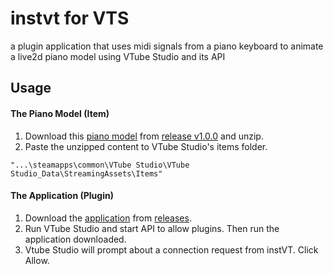 # instvt for VTS

a plugin application that uses midi signals from a piano keyboard to animate a live2d piano model using VTube Studio and its API

## Usage

#### The Piano Model (Item)

1. Download this [piano model](https://github.com/sakkunog/instVT/releases/tag/1.0.0/k49v2406.zip) from [release v1.0.0](https://github.com/sakkunog/instVT/releases/tag/1.0.0) and unzip.
2. Paste the unzipped content to VTube Studio's items folder.
````
"...\steamapps\common\VTube Studio\VTube Studio_Data\StreamingAssets\Items"
````
#### The Application (Plugin)

1. Download the [application](https://github.com/sakkunog/instVT/releases/tag/1.1.1/download/instvt-vts-win64-1.1.0.exe) from [releases](https://github.com/sakkunog/instVT/releases/latest).
2. Run VTube Studio and start API to allow plugins. Then run the application downloaded.
3. Vtube Studio will prompt about a connection request from instVT. Click Allow.
